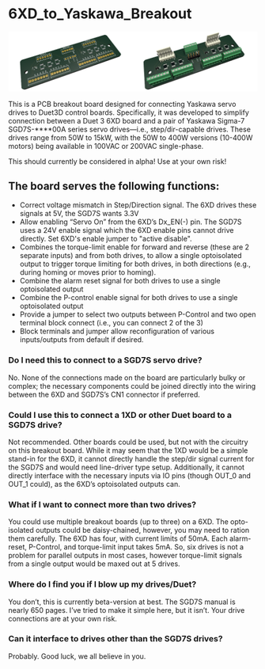 # 6XD_to_Yaskawa_Breakout

![Model](/Images/6XD-SGD7S-Breakout.png)

This is a PCB breakout board designed for connecting Yaskawa servo drives to Duet3D control boards.  Specifically, it was developed to simplify connection between a Duet 3 6XD board and a pair of Yaskawa Sigma-7 SGD7S-****00A series servo drives—i.e., step/dir-capable drives.  These drives range from 50W to 15kW, with the 50W to 400W versions (10-400W motors) being available in 100VAC or 200VAC single-phase.

This should currently be considered in alpha!  Use at your own risk!

## The board serves the following functions:
-	Correct voltage mismatch in Step/Direction signal.  The 6XD drives these signals at 5V, the SGD7S wants 3.3V
-	Allow enabling “Servo On” from the 6XD’s Dx_EN(-) pin.  The SGD7S uses a 24V enable signal which the 6XD enable pins cannot drive directly.  Set 6XD's enable jumper to "active disable".
-	Combines the torque-limit enable for forward and reverse (these are 2 separate inputs) and from both drives, to allow a single optoisolated output to trigger torque limiting for both drives, in both directions (e.g., during homing or moves prior to homing).
-	Combine the alarm reset signal for both drives to use a single optoisolated output
-	Combine the P-control enable signal for both drives to use a single optoisolated output
-	Provide a jumper to select two outputs between P-Control and two open terminal block connect (i.e., you can connect 2 of the 3)
- Block terminals and jumper allow reconfiguration of various inputs/outputs from default if desired.

### Do I need this to connect to a SGD7S servo drive?
No.  None of the connections made on the board are particularly bulky or complex; the necessary components could be joined directly into the wiring between the 6XD and SGD7S’s CN1 connector if preferred.

### Could I use this to connect a 1XD or other Duet board to a SGD7S drive?
Not recommended.  Other boards could be used, but not with the circuitry on this breakout board.  While it may seem that the 1XD would be a simple stand-in for the 6XD, it cannot directly handle the step/dir signal current for the SGD7S and would need line-driver type setup. Additionally, it cannot directly interface with the necessary inputs via IO pins (though OUT_0 and OUT_1 could), as the 6XD’s optoisolated outputs can.

### What if I want to connect more than two drives?
You could use multiple breakout boards (up to three) on a 6XD.  The opto-isolated outputs could be daisy-chained, however, you may need to ration them carefully.  The 6XD has four, with current limits of 50mA.  Each alarm-reset, P-Control, and torque-limit input takes 5mA.  So, six drives is not a problem for parallel outputs in most cases, however torque-limit signals from a single output would be maxed out at 5 drives. 

### Where do I find you if I blow up my drives/Duet?
You don’t, this is currently beta-version at best.  The SGD7S manual is nearly 650 pages.  I’ve tried to make it simple here, but it isn’t.  Your drive connections are at your own risk.

### Can it interface to drives other than the SGD7S drives?
Probably.  Good luck, we all believe in you.
